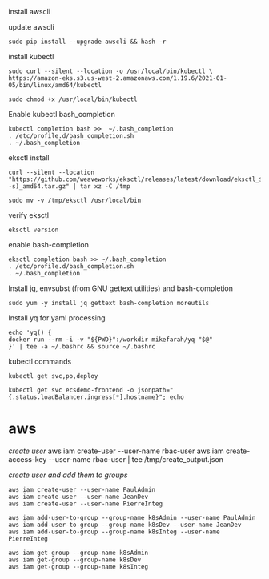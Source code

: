 install awscli


update awscli 
    
    sudo pip install --upgrade awscli && hash -r

install kubectl

    sudo curl --silent --location -o /usr/local/bin/kubectl \
    https://amazon-eks.s3.us-west-2.amazonaws.com/1.19.6/2021-01-05/bin/linux/amd64/kubectl

    sudo chmod +x /usr/local/bin/kubectl

Enable kubectl bash_completion

    kubectl completion bash >>  ~/.bash_completion
    . /etc/profile.d/bash_completion.sh
    . ~/.bash_completion

eksctl install
    
    curl --silent --location "https://github.com/weaveworks/eksctl/releases/latest/download/eksctl_$(uname -s)_amd64.tar.gz" | tar xz -C /tmp

    sudo mv -v /tmp/eksctl /usr/local/bin

verify eksctl
    
    eksctl version

enable bash-completion

    eksctl completion bash >> ~/.bash_completion
    . /etc/profile.d/bash_completion.sh
    . ~/.bash_completion

Install jq, envsubst (from GNU gettext utilities) and bash-completion

    sudo yum -y install jq gettext bash-completion moreutils

Install yq for yaml processing

    echo 'yq() {
    docker run --rm -i -v "${PWD}":/workdir mikefarah/yq "$@"
    }' | tee -a ~/.bashrc && source ~/.bashrc


kubectl commands

    kubectl get svc,po,deploy

    kubectl get svc ecsdemo-frontend -o jsonpath="{.status.loadBalancer.ingress[*].hostname}"; echo


# aws

_create user_
    aws iam create-user --user-name rbac-user
    aws iam create-access-key --user-name rbac-user | tee /tmp/create_output.json

_create user and add them to groups_
    
    aws iam create-user --user-name PaulAdmin
    aws iam create-user --user-name JeanDev
    aws iam create-user --user-name PierreInteg

    aws iam add-user-to-group --group-name k8sAdmin --user-name PaulAdmin
    aws iam add-user-to-group --group-name k8sDev --user-name JeanDev
    aws iam add-user-to-group --group-name k8sInteg --user-name PierreInteg

    aws iam get-group --group-name k8sAdmin
    aws iam get-group --group-name k8sDev
    aws iam get-group --group-name k8sInteg






